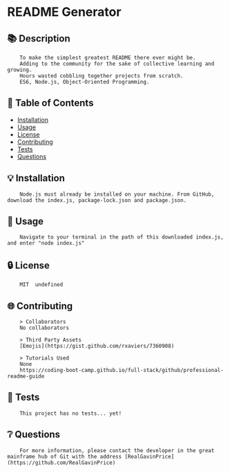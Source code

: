 # README Generator

 ## :books: Description
        
       
        To make the simplest greatest README there ever might be. 
        Adding to the community for the sake of collective learning and growing. 
        Hours wasted cobbling together projects from scratch. 
        ES6, Node.js, Object-Oriented Programming.
        
        
        
## :open_file_folder: Table of Contents
        
   * [Installation](#installation)
   * [Usage](#usage)
   * [License](#license)
   * [Contributing](#contributing)
   * [Tests](#tests)
   * [Questions](#questions)
        
## :bulb: Installation
        
        Node.js must already be installed on your machine. From GitHub, download the index.js, package-lock.json and package.json.
        
        
## :wrench: Usage
        
        Navigate to your terminal in the path of this downloaded index.js, and enter "node index.js"
        
        
## :lock: License
        
        MIT  undefined
        
        
## :globe_with_meridians: Contributing
        
        > Collaborators
        No collaborators

        > Third Party Assets
        [Emojis](https://gist.github.com/rxaviers/7360908)

        > Tutorials Used
        None
        https://coding-boot-camp.github.io/full-stack/github/professional-readme-guide

## :pencil: Tests
        
        This project has no tests... yet!    
        
        
## :grey_question: Questions
        
        For more information, please contact the developer in the great mainframe hub of Git with the address [RealGavinPrice](https://github.com/RealGavinPrice)